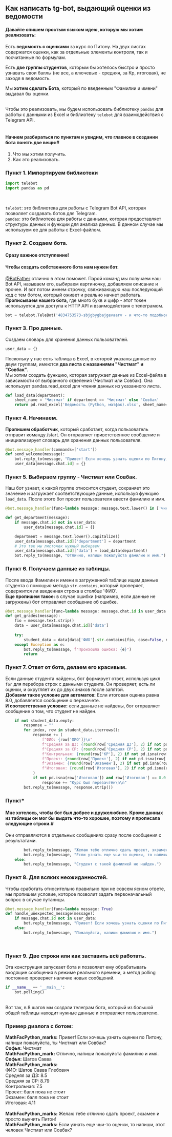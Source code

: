 ## Как написать tg-bot, выдающий оценки из ведомости ##

#### Давайте опишем простым языком идею, которую мы хотим реализовать: #
Есть **ведомость с оценками** за курс по Питону. На двух листах содержатся оценки, как за отдельные элементы контроля, так и посчитанные по формулам.<br>

Есть **две группы студентов**, которым бы хотелось быстро и просто узнавать свои баллы (не все, а ключевые - средняя, за Кр, итоговая), не заходя в ведомость.<br>

Мы **хотим сделать Бота**, который по введенным "Фамилии и имени" выдавал бы оценки.<br>
<br>

Чтобы это реализовать, мы будем использовать библиотеку ```pandas``` для работы с данными из Excel и библиотеку ```telebot``` для взаимодействия с Telegram API.<br>
<br>

#### Начнем разбираться по пунктам и увидим, что главное в создании бота понять две вещи:#

1. Что мы хотим получить.
2. Как это реализовать.

### Пункт 1. Импортируем библиотеки

```python
import telebot
import pandas as pd
```

<br>

```telebot```: это библиотека для работы с Telegram Bot API, которая позволяет создавать ботов для Telegram.<br>
```pandas```: это библиотека для работы с данными, которая предоставляет структуры данных и функции для анализа данных. В данном случае мы используем ее для работы с Excel-файлом.
<br>

### Пункт 2. Создаем бота.

#### Сразу важное отступление! #
#### Чтобы создать собственного бота нам нужен бот. #
[@BotFather](https://t.me/BotFather) отлично в этом поможет. Парой команд мы получаем наш Bot API, называем его, выбираем картиночку, добавляем описание и прочее. И вот потом имеем строчку, свяживающую наш последующий код с тем ботом, который оживет и реально начнет работать.
**Прописываем нашего бота,** где много букв и цифр - этот токен используется для доступа к HTTP API и взаимодействия с телеграмом.
```python
bot = telebot.TeleBot('4834753573-sbjgbygbajgevaarv - и что-то подобное -сюда вы пишете свой токен')
```

### Пункт 3. Про данные.<br>

Создаем словарь для хранения данных пользователей.

```python
user_data = {}
```
Поскольку у нас есть таблица в Excel, в которой указаны данные по двум группам, имеются **два листа с названиями "Чистмат" и "Совбак"**.<br>
Мы хотим создать функцию, которая загружает данные из Excel-файла в зависимости от выбранного отделения (Чистмат или Совбак). Она использует pandas.read_excel для чтения данных из указанного листа.<br>
```python
def load_data(department):
    sheet_name = 'Чистмат' if department == 'Чистмат' else 'Совбак'
    return pd.read_excel('Ведомость (Python, матфак).xlsx', sheet_name=sheet_name)
```

### Пункт 4. Начинаем.<br>

**Пропишем обработчик**, который сработает, когда пользователь отправит команду /start. Он отправляет приветственное сообщение и инициализирует словарь для хранения данных пользователя.<br>
```python
@bot.message_handler(commands=['start'])
def send_welcome(message):
    bot.reply_to(message, "Привет! Если хочешь узнать оценки по Питону, напиши пожалуйста, ты Чистмат или Совбак?")
    user_data[message.chat.id] = {}
```

### Пункт 5. Выбираем группу - Чистмат или Совбак.<br>

Наш бот узнает, к какой группе относится студент, сохраняет это значение и загружает соответствующие данные, используя функцию ```load_data```. После этого бот просит пользователя ввести фамилию и имя.<br>
```python
@bot.message_handler(func=lambda message: message.text.lower() in ['чистмат', 'совбак'])

def get_department(message):
    if message.chat.id not in user_data:
        user_data[message.chat.id] = {}

    department = message.text.lower().capitalize()
    user_data[message.chat.id]['department'] = department
    # Это так мы листочек нужный выбираем
    user_data[message.chat.id]['data'] = load_data(department)
    bot.reply_to(message, "Отлично, напиши пожалуйста фамилию и имя.")
```

### Пункт 6. Получаем данные из таблицы.<br>

После ввода Фамилии и имени в загруженной таблице ищем данные студента с помощью метода ```str.contains```, который проверяет, содержится ли введенная строка в столбце 'ФИО'.<br>
**Еще пропишем такое:** в случае ошибки (например, если данные не загружены) бот отправляет сообщение об ошибке.<br>
```python
@bot.message_handler(func=lambda message: message.chat.id in user_data and 'data' in user_data[message.chat.id])
def get_grades(message):
    fio = message.text.strip()
    data = user_data[message.chat.id]['data']
    
    try:
        student_data = data[data['ФИО'].str.contains(fio, case=False, na=False)]
    except Exception as e:
        bot.reply_to(message, f"Произошла ошибка: {e}")
        return
```

### Пункт 7. Ответ от бота, делаем его красивым.<br>

Если данные студента найдены, бот формирует ответ, используя цикл ```for``` для перебора строк с данными студента. Он проверяет, есть ли оценки, и округляет их до двух знаков после запятой.<br>
**Добавим такое условие для автоматов:** Если итоговая оценка равна 8.0, добавляется сообщение о перезачете.<br>
**И соответственно условие:** если данные не найдены, бот отправляет сообщение о том, что студент не найден.<br>
```python
    if not student_data.empty:
        response = ""
        for index, row in student_data.iterrows():
            response += (
                f"ФИО: {row['ФИО']}\n"
                f"Средняя за ДЗ: {round(row['Средняя ДЗ'], 2) if not pd.isna(row['Средняя ДЗ']) else 'балл пока не стоит'}\n"
                f"Средняя за СР: {round(row['Средняя СР'], 2) if not pd.isna(row['Средняя СР']) else 'балл пока не стоит'}\n"
                f"Контрольная: {round(row['КР'], 2) if not pd.isna(row['КР']) else 'балл пока не стоит'}\n"
                f"Проект: {round(row['Проект'], 2) if not pd.isna(row['Проект']) else 'балл пока не стоит'}\n"
                f"Экзамен: {round(row['Экзамен'], 2) if not pd.isna(row['Экзамен']) else 'балл пока не стоит'}\n"
                f"Итоговая: {round(row['Итоговая'], 2) if not pd.isna(row['Итоговая']) else 'балл пока не стоит'}\n\n"
            )
            if not pd.isna(row['Итоговая']) and row['Итоговая'] == 8.0:
                response += "Курс был перезачтён\n\n"
        bot.reply_to(message, response.strip())
```

### Пункт*<br>

#### Мне хотелось, чтобы бот был добрее и дружелюбнее. Кроме данных из таблицы он мог бы выдать что-то хорошее, поэтому я прописала следующие строки.# <br>
Они отправляются в отдельных сообщениях сразу после сообщения с результатами.<br>
```python
        bot.reply_to(message, "Желаю тебе отлично сдать проект, экзамен и просто выучить Питон!")
        bot.reply_to(message, "Если узнать еще чьи-то оценки, то напиши, этот человек Чистмат или Совбак?")
    else:
        bot.reply_to(message, "Студент с такой фамилией не найден.")
```

### Пункт 8. Для всяких неожиданностей.<br>

Чтобы сработать относительно правильно при не совсем ясном ответе, мы пропишем условие, которое позволит задать первоначальный вопрос в случае путаницы.<br>
```python
@bot.message_handler(func=lambda message: True)
def handle_unexpected_message(message):
    if message.chat.id not in user_data:
        bot.reply_to(message, "Привет! Если хочешь узнать оценки по Питону, напиши пожалуйста, ты Чистмат или Совбак?")
    else:
        bot.reply_to(message, "Пожалуйста, напиши фамилию и имя.")
```
<br>

### Пункт 9. Две строки или как заставить всё работать.<br>

Эта конструкция запускает бота и позволяет ему обрабатывать входящие сообщения в режиме реального времени, а метод polling постоянно проверяет наличие новых сообщений.
```python
if __name__ == '__main__':
    bot.polling()
```
<br>
Вот так, в 8 шагов мы создали телеграм бота, который из большой общей таблицы находит нужные данные и отправляет пользователю.
<br>

### Пример диалога с ботом:

**MathFacPython_marks:** Привет! Если хочешь узнать оценки по Питону, напиши пожалуйста, ты Чистмат или Совбак?
<br>
**Софья:** Чистмат
<br>
**MathFacPython_mark:** Отлично, напиши пожалуйста фамилию и имя.
<br>
**Софья:** Шатов Савва
<br>
**MathFacPython_marks:** <br>
ФИО: Шатов Савва Глебович<br>
Средняя за ДЗ: 8.5<br>
Средняя за СР: 8.79<br>
Контрольная: 7.5<br>
Проект: балл пока не стоит<br>
Экзамен: балл пока не стоит<br>
Итоговая: 4.11<br>
<br>
**MathFacPython_marks:** Желаю тебе отлично сдать проект, экзамен и просто выучить Питон!
<br>
**MathFacPython_marks:** Если узнать еще чьи-то оценки, то напиши, этот человек Чистмат или Совбак?

